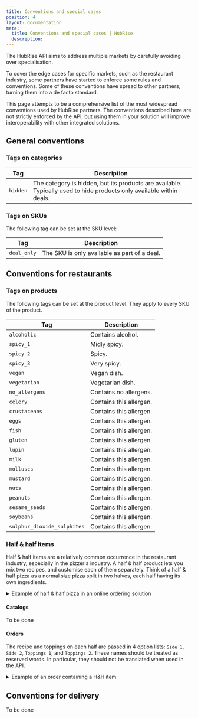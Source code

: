 ```yaml
---
title: Conventions and special cases
position: 4
layout: documentation
meta:
  title: Conventions and special cases | HubRise
  description:
---
```


The HubRise API aims to address multiple markets by carefully avoiding over specialisation.

To cover the edge cases for specific markets, such as the restaurant industry, some partners have started to enforce some rules and conventions. Some of these conventions have spread to other partners, turning them into a de facto standard.

This page attempts to be a comprehensive list of the most widespread conventions used by HubRise partners. The conventions described here are not strictly enforced by the API, but using them in your solution will improve interoperability with other integrated solutions.

## General conventions

### Tags on categories

| Tag      | Description                                                                                                          |
| -------- | -------------------------------------------------------------------------------------------------------------------- |
| `hidden` | The category is hidden, but its products are available. Typically used to hide products only available within deals. |

### Tags on SKUs

The following tag can be set at the SKU level:

| Tag         | Description                                  |
| ----------- | -------------------------------------------- |
| `deal_only` | The SKU is only available as part of a deal. |

## Conventions for restaurants

### Tags on products

The following tags can be set at the product level. They apply to every SKU of the product.

| Tag                         | Description             |
| --------------------------- | ----------------------- |
| `alcoholic`                 | Contains alcohol.       |
| `spicy_1`                   | Midly spicy.            |
| `spicy_2`                   | Spicy.                  |
| `spicy_3`                   | Very spicy.             |
| `vegan`                     | Vegan dish.             |
| `vegetarian`                | Vegetarian dish.        |
| `no_allergens`              | Contains no allergens.  |
| `celery`                    | Contains this allergen. |
| `crustaceans`               | Contains this allergen. |
| `eggs`                      | Contains this allergen. |
| `fish`                      | Contains this allergen. |
| `gluten`                    | Contains this allergen. |
| `lupin`                     | Contains this allergen. |
| `milk`                      | Contains this allergen. |
| `molluscs`                  | Contains this allergen. |
| `mustard`                   | Contains this allergen. |
| `nuts`                      | Contains this allergen. |
| `peanuts`                   | Contains this allergen. |
| `sesame_seeds`              | Contains this allergen. |
| `soybeans`                  | Contains this allergen. |
| `sulphur_dioxide_sulphites` | Contains this allergen. |

### Half & half items

Half & half items are a relatively common occurrence in the restaurant industry, especially in the pizzeria industry. A half & half product lets you mix two recipes, and customise each of them separately. Think of a half & half pizza as a normal size pizza split in two halves, each half having its own ingredients.

<details>

<summary>Example of half & half pizza in an online ordering solution</summary>

![Half & half pizza in an online ordering solution](../../images/004-half-half.png)

</details>

#### Catalogs

To be done

#### Orders

The recipe and toppings on each half are passed in 4 option lists: `Side 1`, `Side 2`, `Toppings 1`, and `Toppings 2`. These names should be treated as reserved words. In particular, they should not be translated when used in the API.

<details>

<summary>Example of an order containing a H&H item</summary>

```json
{
  ...
  "items": [
    {
      "price": "13.00 GBP",
      "quantity": "1",
      "product_name": "Half & half",
      "sku_name": "14\"",
      "sku_ref": null,
      "options": [
        {
          "option_list_name": "Side 1",
          "name": "Vesuvio",
          "ref": "pa_50555",
          "price": "0.00 GBP"
        },
        {
          "option_list_name": "Side 2",
          "name": "Caprino",
          "ref": "pa_50585",
          "price": "0.00 GBP"
        },
        {
          "option_list_name": "Toppings 1",
          "name": "Ricotta Cheese",
          "ref": "54641",
          "price": "1.50 GBP"
        },
        {
          "option_list_name": "Toppings 1",
          "name": "Jalapenos",
          "ref": "54643",
          "price": "1.50 GBP"
        },
        {
          "option_list_name": "Toppings 2",
          "name": "Jalapenos",
          "ref": "54643",
          "price": "1.50 GBP"
        }
      ]
    }
  ],
  ...
}
```

</details>

## Conventions for delivery

To be done
